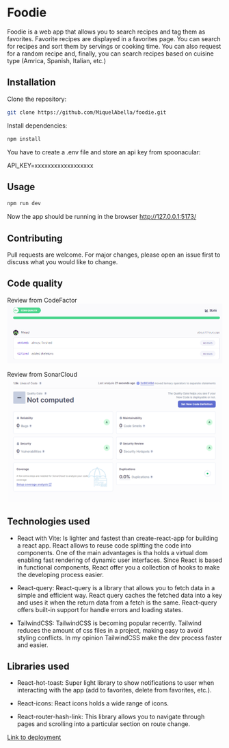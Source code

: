 # Foodie

Foodie is a web app that allows you to search recipes and tag them as favorites. Favorite recipes are displayed in a favorites page. You can search for recipes and sort them by servings or cooking time. You can also request for a random recipe and, finally, you can search recipes based on cuisine type (Amrica, Spanish, Italian, etc.)

## Installation

Clone the repository:

```bash
git clone https://github.com/MiquelAbella/foodie.git
```

Install dependencies:

```bash
npm install
```

You have to create a .env file and store an api key from spoonacular:

API_KEY=xxxxxxxxxxxxxxxxxx

## Usage

```bash
npm run dev
```

Now the app should be running in the browser http://127.0.0.1:5173/

## Contributing

Pull requests are welcome. For major changes, please open an issue first
to discuss what you would like to change.

## Code quality

Review from CodeFactor
![Screenshot](./src/doc/img/CodeFactor.png)

Review from SonarCloud
![Screenshot](./src/doc/img/SonarCloud.png)

## Technologies used

- React with Vite: Is lighter and fastest than create-react-app for building a react app. React allows to reuse code splitting the code into components. One of the main advantages is tha holds a virtual dom enabling fast rendering of dynamic user interfaces. Since React is based in functional components, React offer you a collection of hooks to make the developing process easier.

- React-query: React-query is a library that allows you to fetch data in a simple and efficient way. React query caches the fetched data into a key and uses it when the return data from a fetch is the same. React-query offers built-in support for handle errors and loading states.

- TailwindCSS: TailwindCSS is becoming popular recently. Tailwind reduces the amount of css files in a project, making easy to avoid styling conflicts. In my opinion TailwindCSS make the dev process faster and easier.

## Libraries used

- React-hot-toast: Super light library to show notifications to user when interacting with the app (add to favorites, delete from favorites, etc.).

- React-icons: React icons holds a wide range of icons.

- React-router-hash-link: This library allows you to navigate through pages and scrolling into a particular section on route change.

[Link to deployment](https://main--velvety-kitten-d79092.netlify.app/)
